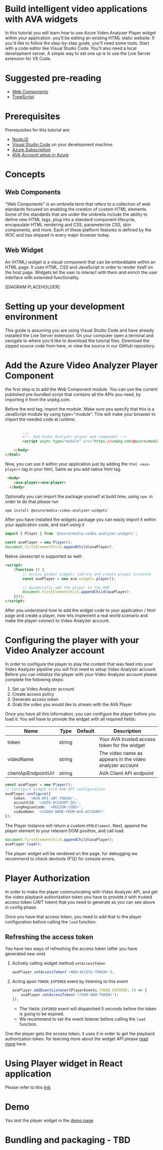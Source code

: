 # Build intelligent video applications with AVA widgets

In this tutorial you will learn how to use Azure Video Analyzer Player widget within your application.
you'll be editing an existing HTML static website. If you'd like to follow the step-by-step guide, you'll need some tools. Start with a code editor like Visual Studio Code. You'll also need a local development server. A simple way to set one up is to use the Live Server extension for VS Code.

# Suggested pre-reading

-   [Web Components](https://developer.mozilla.org/en-US/docs/Web/Web_Components)
-   [TypeScript](https://www.typescriptlang.org)

# Prerequisites

Prerequisites for this tutorial are:

-   [NodeJS](https://nodejs.org/en/download/)
-   [Visual Studio Code](https://code.visualstudio.com/) on your development machine.
-   [Azure Subscription](#TBD)
-   [AVA Account setup in Azure](https://review.docs.microsoft.com/en-us/azure/azure-video-analyzer/video-analyzer-docs/overview?branch=release-azure-video-analyzer)

# Concepts

## Web Components

"Web Components" is an umbrella term that refers to a collection of web standards focused on enabling the creation of custom HTML elements. Some of the standards that are under the umbrella include the ability to define new HTML tags, plug into a standard component lifecycle, encapsulate HTML rendering and CSS, parameterize CSS, skin components, and more. Each of these platform features is defined by the W3C and has shipped in every major browser today.

## Web Widget

An (HTML) widget is a visual component that can be embeddable within an HTML page. It uses HTML, CSS and JavaScript in order to render itself on the host page. Widgets let the user to interact with them and enrich the user interface with extended functionality.

[DIAGRAM PLACEHOLDER]

# Setting up your development environment

This guide is assuming you are using Visual Studio Code and have already installed the Live Server extension. On your computer open a terminal and navigate to where you'd like to download the tutorial files. Download the zipped source code from here, or view the source in our GitHub repository.

# Add the Azure Video Analyzer Player Component

the first step is to add the Web Component module. You can use the current published pre-bundled script that contains all the APIs you need, by importing it from the unpkg.com.

Before the end </body> tag, import the module. Make sure you specify that this is a JavaScript module by using type="module".
This will make your browser to import the needed code at runtime.

```html

        ...
        <!-- Add Video Analyzer player web component -->
        <script async type="module” src="https://unpkg.com/@azure/media-video-analyzer-widgets"></script>

    </body>
</html>
```

Now, you can use it within your application just by adding the `html <ava-player>` tag in your html,
Same as you add native html tag.

```html
 <body>
	<ava-player><ava-player>
  </body>
```

Optionally you can import the package yourself at build time, using `npm`. in order to do that please run

```bash
npm install @azure/media-video-analyzer-widgets`
```

After you have installed the widgets package you can easily import it within your application code, and start using it

```typescript
import { Player } from '@azure/media-video-analyzer-widgets';

const avaPlayer = new Player();
document.firstElementChild.appendChild(avaPlayer).

```

Native Javascript is supported as well:

```html
<script>
    (function () {
        // Access global widgets library and create player instance
        const avaPlayer = new ava.widgets.player();

        // Dynamically add the player to the DOM
        document.firstElementChild.appendChild(avaPlayer);
    })();
</script>
```

After you understand how to add the widget code to your application / html page and create a player, now lets implement a real world scenario and make the player connect to Video Analyzer account.

# Configuring the player with your Video Analyzer account

In order to configure the player to play the content that was feed into your Video Analyzer pipeline you will first need to setup Video Analyzer account.
Before you can initialize the player with your Video Analyzer account please complete the following steps:

1. Set up Video Analyzer account
2. Create access policy
3. Generate access token
4. Grab the video you would like to stream with the AVA Player

Once you have all this information, you can configure the player before you load it.
You will have to provide the widget with all required fields:

| Name                 | Type   | Default | Description                                             |
| -------------------- | ------ | ------- | ------------------------------------------------------- |
| token                | string |         | Your AVA trusted access token for the widget            |
| videoName            | string |         | The video name as appears in the video analyzer account |
| clientApiEndpointUrl | string |         | AVA Client API endpoint                                 |

```typescript
const avaPlayer = new Player();
// Configure widget with AVA API configuration
avaPlayer.configure({
    token: '<AVA-API-JWT-TOKEN>',
    accountId: '<GUID-ACCOUNT-ID>',
    longRegionCode: '<REGION-CODE>',
    videoName: '<VIDEO-NAME-FROM-AVA-ACCOUNT>’
});
```

The Player instance will return a custom `HTMLElement`.
Next, append the player element to your relevant DOM position, and call load.

```typescript
document.firstElementChild.appendChild(avaPlayer);
avaPlayer.load();
```

The player widget will be rendered on the page.
for debugging we recommend to check devtools (F12) for console errors.

# Player Authorization

In order to make the player communicating with Video Analyzer API, and get the video playback authorization token you have to provide it with trusted access token (JWT token) that you need to generate as you can see above in config phase.

Once you have that access token, you need to add that to the player configuration before calling the `load` function.

## Refreshing the access token

You have two ways of refreshing the access token (after you have generated new one)

1. Actively calling widget method `setAccessToken`
    ```typescript
    avaPlayer.setAccessToken('<NEW-ACCESS-TOKEN>');
    ```
2. Acting apon `TOKEN_EXPIRED` event by listening to this event
    ```typescript
    avaPlayer.addEventListener(PlayerEvents.TOKEN_EXPIRED, () => {
        avaPlayer.setAccessToken('<YOUR-NEW-TOKEN>');
    });
    ```
    - The `TOKEN_EXPIRED` event will dispatched 5 seconds before the token is going to be expired.
    - We recommend to set the event listener before calling the `load` function.

One the player gets the access token, it uses it in order to get the playback authorization token.
for learning more about the widget API please [read more](https://github.com/video-analyzer/widgets) here.

# Using Player widget in React application

Please refer to this [link](https://github.com/benbakhar/ava-demo)

# Demo

You test the player widget in the [demo page](https://aka.ms/ava-widgets-demo)

# Bundling and packaging - TBD
